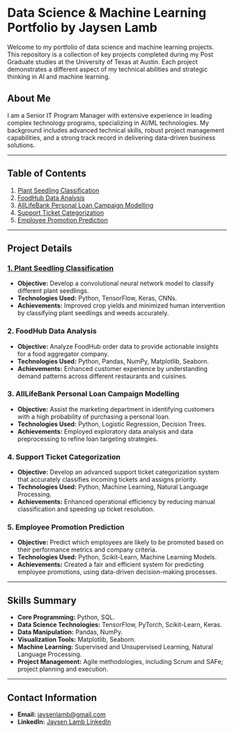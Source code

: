 # **Data Science & Machine Learning Portfolio** by **Jaysen Lamb**

Welcome to my portfolio of data science and machine learning projects. This repository is a collection of key projects completed during my Post Graduate studies at the University of Texas at Austin. Each project demonstrates a different aspect of my technical abilities and strategic thinking in AI and machine learning.

## **About Me**

I am a Senior IT Program Manager with extensive experience in leading complex technology programs, specializing in AI/ML technologies. My background includes advanced technical skills, robust project management capabilities, and a strong track record in delivering data-driven business solutions.

---

## **Table of Contents**

1. [Plant Seedling Classification](./Plant_Seedlings_Classification.ipynb)
2. [FoodHub Data Analysis](./Copy_of_FoodHub_Order_Analysis_Jaysen_Lamb_2_1_24.ipynb)
3. [AllLifeBank Personal Loan Campaign Modelling](./AllLifeBank_Personal_Loan_Campaign_Modelling)
4. [Support Ticket Categorization](./Support_Ticket_Categorization)
5. [Employee Promotion Prediction](./Employee_Promotion_Prediction_Project.ipynb)

---

## **Project Details**

### **[1. Plant Seedling Classification](./Plant_Seedlings_Classification.ipynb)**
- **Objective:** Develop a convolutional neural network model to classify different plant seedlings.
- **Technologies Used:** Python, TensorFlow, Keras, CNNs.
- **Achievements:** Improved crop yields and minimized human intervention by classifying plant seedlings and weeds accurately.

### **2. FoodHub Data Analysis**
- **Objective:** Analyze FoodHub order data to provide actionable insights for a food aggregator company.
- **Technologies Used:** Python, Pandas, NumPy, Matplotlib, Seaborn.
- **Achievements:** Enhanced customer experience by understanding demand patterns across different restaurants and cuisines.

### **3. AllLifeBank Personal Loan Campaign Modelling**
- **Objective:** Assist the marketing department in identifying customers with a high probability of purchasing a personal loan.
- **Technologies Used:** Python, Logistic Regression, Decision Trees.
- **Achievements:** Employed exploratory data analysis and data preprocessing to refine loan targeting strategies.

### **4. Support Ticket Categorization**
- **Objective:** Develop an advanced support ticket categorization system that accurately classifies incoming tickets and assigns priority.
- **Technologies Used:** Python, Machine Learning, Natural Language Processing.
- **Achievements:** Enhanced operational efficiency by reducing manual classification and speeding up ticket resolution.

### **5. Employee Promotion Prediction**
- **Objective:** Predict which employees are likely to be promoted based on their performance metrics and company criteria.
- **Technologies Used:** Python, Scikit-Learn, Machine Learning Models.
- **Achievements:** Created a fair and efficient system for predicting employee promotions, using data-driven decision-making processes.

---

## **Skills Summary**

- **Core Programming:** Python, SQL.
- **Data Science Technologies:** TensorFlow, PyTorch, Scikit-Learn, Keras.
- **Data Manipulation:** Pandas, NumPy.
- **Visualization Tools:** Matplotlib, Seaborn.
- **Machine Learning:** Supervised and Unsupervised Learning, Natural Language Processing.
- **Project Management:** Agile methodologies, including Scrum and SAFe; project planning and execution.

---

## **Contact Information**

- **Email:** [jaysenlamb@gmail.com](mailto:jaysenlamb@gmail.com)
- **LinkedIn:** [Jaysen Lamb LinkedIn](https://linkedin.com/in/jaysenlamb)
